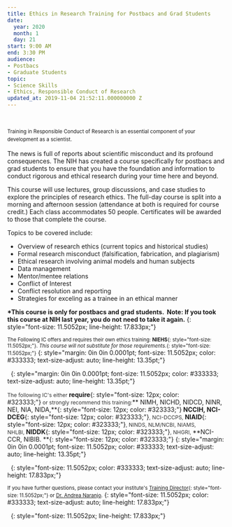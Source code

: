 ```yaml
---
title: Ethics in Research Training for Postbacs and Grad Students
date:
  year: 2020
  month: 1
  day: 21
start: 9:00 AM
end: 3:30 PM
audience:
- Postbacs
- Graduate Students
topic:
- Science Skills
- Ethics, Responsible Conduct of Research
updated_at: 2019-11-04 21:52:11.000000000 Z
---
```

 

<span style="font-size: 11.5052px; line-height: 17.833px;">Training in
Responsible Conduct of Research is an essential component of your
development as a scientist.</span>

The news is full of reports about scientific misconduct and its profound
consequences. The NIH has created a course specifically for postbacs and
grad students to ensure that you have the foundation and information to
conduct rigorous and ethical research during your time here and beyond.

This course will use lectures, group discussions, and case studies to
explore the principles of research ethics. The full-day course is split
into a morning and afternoon session (attendance at both is required for
course credit.) Each class accommodates 50 people. Certificates will be
awarded to those that complete the course.

Topics to be covered include:

* Overview of research ethics (current topics and historical studies)
* Formal research misconduct (falsification, fabrication, and
  plagiarism)
* Ethical research involving animal models and human subjects
* Data management
* Mentor/mentee relations
* Conflict of Interest
* Conflict resolution and reporting
* Strategies for exceling as a trainee in an ethical manner

**\*This course is only for postbacs and grad students.  Note: If you
took this course at NIH last year, you do not need to take it again.**
{: style="font-size: 11.5052px; line-height: 17.833px;"}

<span style="font-size: 8.5pt;">The Following IC offers and requires
their own ethics training: **<span style="font-size:
11.5052px;">NIEHS</span>**{: style="font-size: 11.5052px;"}. *<span
style="font-size: 11.5052px;">This course will not substitute for those
requirements.</span>*{: style="font-size: 11.5052px;"}</span>
{: style="margin: 0in 0in 0.0001pt; font-size: 11.5052px; color: #333333; text-size-adjust: auto; line-height: 13.35pt;"}

 
{: style="margin: 0in 0in 0.0001pt; font-size: 11.5052px; color: #333333; text-size-adjust: auto; line-height: 13.35pt;"}

<span style="font-size: 12px; color: #323333;">The following IC\'s
either </span>**require**{: style="font-size: 12px; color:
#323333;"}<span style="font-size: 12px; color: #323333;"> or strongly
recommend this training:</span>** NIMH, NICHD, NIDCD, NINR, NEI,
NIA, NIDA,**{: style="font-size: 12px; color: #323333;"}<span
style="font-size: 12px; color: #323333;"> </span>**NCCIH, NCI-DCEG**{:
style="font-size: 12px; color: #323333;"}<span style="font-size: 12px;
color: #323333;">, NCI-DCCPS, </span>**NIAID**{: style="font-size: 12px;
color: #323333;"}<span style="font-size: 12px; color: #323333;">, NINDS,
NLM/NCBI, NIAMS, NHLBI, </span>**NIDDK**{: style="font-size: 12px;
color: #323333;"}<span style="font-size: 12px; color: #323333;">,
NHGRI, </span>**NCI-CCR, NIBIB. **{: style="font-size: 12px; color:
#323333;"}
{: style="margin: 0in 0in 0.0001pt; font-size: 11.5052px; color: #333333; text-size-adjust: auto; line-height: 13.35pt;"}

 
{: style="font-size: 11.5052px; color: #333333; text-size-adjust: auto; line-height: 17.833px;"}

<span style="font-size: 8.5pt;">If you have further questions, please
contact your institute\'s [<span style="padding: 0in; font-size:
11.5052px; border: 1pt none windowtext;">Training Director</span>][1]{:
style="font-size: 11.5052px;"} or <span style="padding: 0in; font-size:
11.5052px; border: 1pt none windowtext;">[Dr. Andrea
Naranjo](mailto:andrea.naranjo-erazo@nih.gov).</span></span>
{: style="font-size: 11.5052px; color: #333333; text-size-adjust: auto; line-height: 17.833px;"}

 
{: style="font-size: 11.5052px; line-height: 17.833px;"}



[1]: https://www.training.nih.gov/ic_contacts
